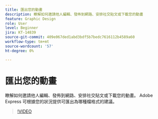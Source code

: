```yaml
---
title: 匯出您的動畫
description: 瞭解如何邀請他人編輯、發佈到網路、安排社交貼文或下載您的動畫
feature: Graphic Design
role: User
level: Beginner
jira: KT-14839
source-git-commit: 409e067ded1abd3bdf5b7bedc7616112b4589a60
workflow-type: tm+mt
source-wordcount: '57'
ht-degree: 0%

---
```


# 匯出您的動畫

瞭解如何邀請他人編輯、發佈到網路、安排社交貼文或下載您的動畫。 Adobe Express 可根據您的狀況提供可匯出為哪種檔格式的建議。

>[!VIDEO](https://video.tv.adobe.com/v/3426985?quality=12&learn=on&hidetitle=true)
